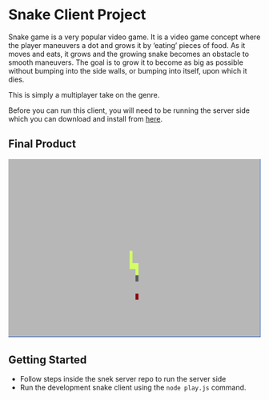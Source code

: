 # Snake Client Project

Snake game is a very popular video game. It is a video game concept where the player maneuvers a dot and grows it by ‘eating’ pieces of food. As it moves and eats, it grows and the growing snake becomes an obstacle to smooth maneuvers. The goal is to grow it to become as big as possible without bumping into the side walls, or bumping into itself, upon which it dies.

This is simply a multiplayer take on the genre.

Before you can run this client, you will need to be running the server side which you can download and install from [here](https://github.com/lighthouse-labs/snek-multiplayer.git). 

## Final Product

!["View of the game board in action"](screenshots/screenshot1.png "Screeshot of the game board in action, a yellow snake heading towards a red piece of food")



## Getting Started

- Follow steps inside the snek server repo to run the server side
- Run the development snake client using the `node play.js` command.